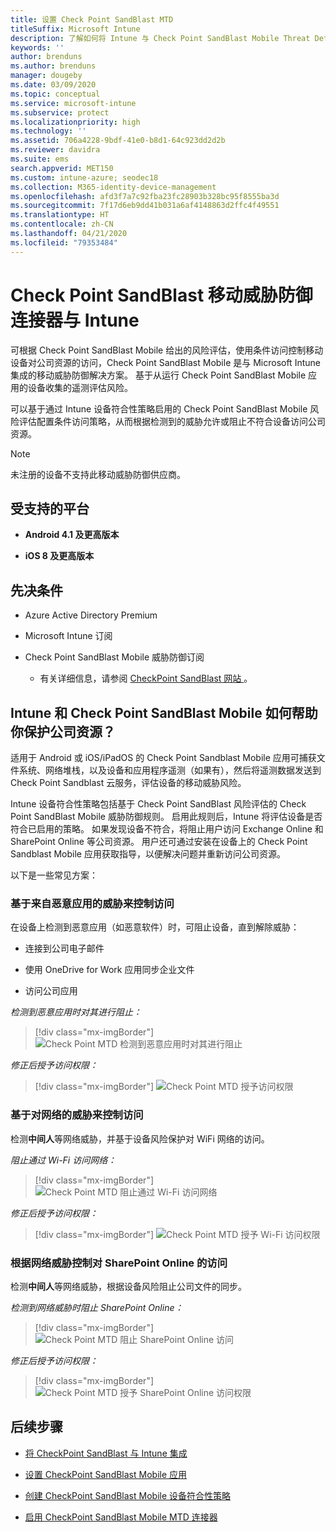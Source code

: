 ```yaml
---
title: 设置 Check Point SandBlast MTD
titleSuffix: Microsoft Intune
description: 了解如何将 Intune 与 Check Point SandBlast Mobile Threat Defense 相集成以控制移动设备对公司资源的访问。
keywords: ''
author: brenduns
ms.author: brenduns
manager: dougeby
ms.date: 03/09/2020
ms.topic: conceptual
ms.service: microsoft-intune
ms.subservice: protect
ms.localizationpriority: high
ms.technology: ''
ms.assetid: 706a4228-9bdf-41e0-b8d1-64c923dd2d2b
ms.reviewer: davidra
ms.suite: ems
search.appverid: MET150
ms.custom: intune-azure; seodec18
ms.collection: M365-identity-device-management
ms.openlocfilehash: afd3f7a7c92fba23fc28903b328bc95f8555ba3d
ms.sourcegitcommit: 7f17d6eb9dd41b031a6af4148863d2ffc4f49551
ms.translationtype: HT
ms.contentlocale: zh-CN
ms.lasthandoff: 04/21/2020
ms.locfileid: "79353484"
---
```

# <a name="check-point-sandblast-mobile-threat-defense-connector-with-intune"></a>Check Point SandBlast 移动威胁防御连接器与 Intune

可根据 Check Point SandBlast Mobile 给出的风险评估，使用条件访问控制移动设备对公司资源的访问，Check Point SandBlast Mobile 是与 Microsoft Intune 集成的移动威胁防御解决方案。 基于从运行 Check Point SandBlast Mobile 应用的设备收集的遥测评估风险。

可以基于通过 Intune 设备符合性策略启用的 Check Point SandBlast Mobile 风险评估配置条件访问策略，从而根据检测到的威胁允许或阻止不符合设备访问公司资源。

> [!NOTE]
> 未注册的设备不支持此移动威胁防御供应商。

## <a name="supported-platforms"></a>受支持的平台

- **Android 4.1 及更高版本**

- **iOS 8 及更高版本**

## <a name="pre-requisites"></a>先决条件

- Azure Active Directory Premium

- Microsoft Intune 订阅

- Check Point SandBlast Mobile 威胁防御订阅
  - 有关详细信息，请参阅 [CheckPoint SandBlast 网站 ](https://www.checkpoint.com/)。

## <a name="how-do-intune-and-check-point-sandblast-mobile-help-protect-your-company-resources"></a>Intune 和 Check Point SandBlast Mobile 如何帮助你保护公司资源？

适用于 Android 或 iOS/iPadOS 的 Check Point Sandblast Mobile 应用可捕获文件系统、网络堆栈，以及设备和应用程序遥测（如果有），然后将遥测数据发送到 Check Point Sandblast 云服务，评估设备的移动威胁风险。

Intune 设备符合性策略包括基于 Check Point SandBlast 风险评估的 Check Point SandBlast Mobile 威胁防御规则。 启用此规则后，Intune 将评估设备是否符合已启用的策略。 如果发现设备不符合，将阻止用户访问 Exchange Online 和 SharePoint Online 等公司资源。 用户还可通过安装在设备上的 Check Point Sandblast Mobile 应用获取指导，以便解决问题并重新访问公司资源。

以下是一些常见方案：

### <a name="control-access-based-on-threats-from-malicious-apps"></a>基于来自恶意应用的威胁来控制访问

在设备上检测到恶意应用（如恶意软件）时，可阻止设备，直到解除威胁：

- 连接到公司电子邮件

- 使用 OneDrive for Work 应用同步企业文件

- 访问公司应用

*检测到恶意应用时对其进行阻止：*

> [!div class="mx-imgBorder"]
> ![Check Point MTD 检测到恶意应用时对其进行阻止](./media/checkpoint-sandblast-mobile-mobile-threat-defense-connector/checkpoint-mtd-2.PNG)

*修正后授予访问权限：*

> [!div class="mx-imgBorder"]
> ![Check Point MTD 授予访问权限](./media/checkpoint-sandblast-mobile-mobile-threat-defense-connector/checkpoint-mtd-3.PNG)

### <a name="control-access-based-on-threat-to-network"></a>基于对网络的威胁来控制访问

检测**中间人**等网络威胁，并基于设备风险保护对 WiFi 网络的访问。

*阻止通过 Wi-Fi 访问网络：*

> [!div class="mx-imgBorder"]
> ![Check Point MTD 阻止通过 Wi-Fi 访问网络](./media/checkpoint-sandblast-mobile-mobile-threat-defense-connector/checkpoint-mtd-4.PNG)

*修正后授予访问权限：*

> [!div class="mx-imgBorder"]
> ![Check Point MTD 授予 Wi-Fi 访问权限](./media/checkpoint-sandblast-mobile-mobile-threat-defense-connector/checkpoint-mtd-5.PNG)

### <a name="control-access-to-sharepoint-online-based-on-threat-to-network"></a>根据网络威胁控制对 SharePoint Online 的访问

检测**中间人**等网络威胁，根据设备风险阻止公司文件的同步。

*检测到网络威胁时阻止 SharePoint Online：*

> [!div class="mx-imgBorder"]
> ![Check Point MTD 阻止 SharePoint Online 访问](./media/checkpoint-sandblast-mobile-mobile-threat-defense-connector/checkpoint-mtd-6.PNG)

*修正后授予访问权限：*

> [!div class="mx-imgBorder"]
> ![Check Point MTD 授予 SharePoint Online 访问权限](./media/checkpoint-sandblast-mobile-mobile-threat-defense-connector/checkpoint-mtd-7.PNG)

<!-- ### Control access on unenrolled devices based on threats from malicious apps

When the Check Point Sandblast Mobile Threat Defense solution considers a device to be infected:
> [!div class="mx-imgBorder"]
> ![App protection policy blocks due to detected malware](./media/checkpoint-sandblast-mobile-mobile-threat-defense-connector/sandblast-app-policy-block.png)

Access is granted on remediation:

> [!div class="mx-imgBorder"]
> ![Access is granted on remediation for App protection policy](./media/checkpoint-sandblast-mobile-mobile-threat-defense-connector/sandblast-app-policy-remediated.png)
-->

## <a name="next-steps"></a>后续步骤

- [将 CheckPoint SandBlast 与 Intune 集成](checkpoint-sandblast-mobile-mtd-connector-integration.md)

- [设置 CheckPoint SandBlast Mobile 应用](mtd-apps-ios-app-configuration-policy-add-assign.md)

- [创建 CheckPoint SandBlast Mobile 设备符合性策略](mtd-device-compliance-policy-create.md)

- [启用 CheckPoint SandBlast Mobile MTD 连接器](mtd-connector-enable.md)
